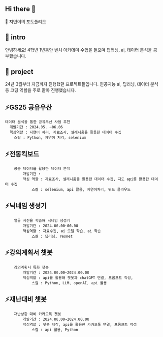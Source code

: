 ## Hi there 👋

<!--
**jiminnnnnn/jiminnnnnn** is a ✨ _special_ ✨ repository because its `README.md` (this file) appears on your GitHub profile.

Here are some ideas to get you started:

- 🔭 I’m currently working on ...
- 🌱 I’m currently learning ...
- 👯 I’m looking to collaborate on ...
- 🤔 I’m looking for help with ...
- 💬 Ask me about ...
- 📫 How to reach me: ...
- 😄 Pronouns: ...
- ⚡ Fun fact: ...
-->

💬 지민이의 포토폴리오

## 👋 intro
안녕하세요! 4학년 1년동안 벤처 아카데미 수업을 들으며 딥러닝, ai, 데이터 분석을 공부했습니다.

## 🌱 project
24년 3월부터 지금까지 진행했던 프로젝트들입니다. 인공지능 ai, 딥러닝, 데이터 분석 등 코딩 역할을 주로 맡아 진행했습니다.

## ⚡GS25 공유우산
    데이터 분석을 통한 공유우산 사업 추천
      개발기간 : 2024.05. ~06.06
      핵심역할 : 자연어 처리, 자료조사, 셀레니움을 활용한 데이터 수집
        스킬 : Python, 자연어 처리, selenium

## ⚡전동킥보드
		공공 데이터를 활용한 데이터 분석
			개발기간 : 
			핵심 역할 : 자료조사, 셀레니움을 활용한 데이터 수집, 지도 api를 활용한 데이터 수집
				스킬 : selenium, api 활용, 자연어처리, 워드 클라우드

## ⚡닉네임 생성기
		얼굴 사진을 학습해 닉네임 생성기
			개발기간 : 2024.00.00~00.00
			핵심역할 : 자료수집, ai 모델 학습, ai 학습
				스킬 : 딥러닝, resnet 

## ⚡강의계획서 챗봇
		강의계획서 특화 챗봇
			개발기간 : 2024.00.00~2024.00.00
			핵심역할 : api를 활용해 챗봇과 chatGPT 연결, 프롬프트 작성,  
				스킬 : Python, LLM, openAI, api 활용
    
## ⚡재난대비 챗봇
		재난상황 대비 카카오톡 챗봇
			개발기간 : 2024.00.00~2024.00.00
			핵심역할 : 챗봇 제작, api를 활용한 카카오톡 연결, 프롬프트 작성
				스킬 : api 활용, Python

